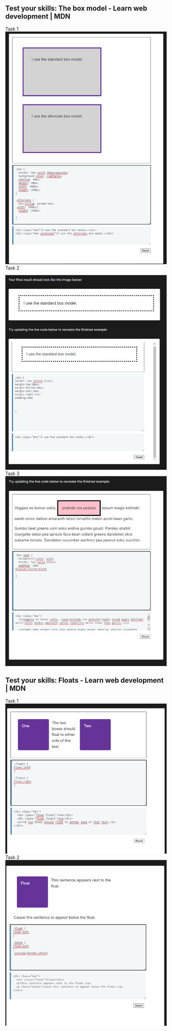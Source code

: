 ## Test your skills: The box model - Learn web development | MDN 

Task 1
![alt text](image.png)
Task 2

![alt text](image-1.png)
Task 3
![alt text](image-2.png)

 ## Test your skills: Floats - Learn web development | MDN  
Task 1
![alt text](image-3.png)
Task 2
![alt text](image-4.png)

 